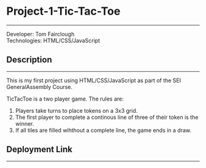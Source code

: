 # Project-1-Tic-Tac-Toe
---

Developer: Tom Fairclough <br>
Technologies: HTML/CSS/JavaScript


## Description
- - -

This is my first project using HTML/CSS/JavaScript as part of the SEI GeneralAssembly Course.

TicTacToe is a two player game. The rules are:

1. Players take turns to place tokens on a 3x3 grid.
2. The first player to complete a continous line of three of their token is the winner.
3. If all tiles are filled wihthout a complete line, the game ends in a draw.

## Deployment Link
- - - 